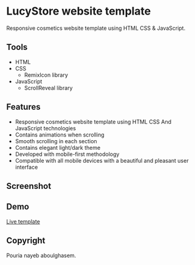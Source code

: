 # LucyStore website template

Responsive cosmetics website template using HTML CSS & JavaScript.

## Tools

- HTML
- CSS
  - RemixIcon library
- JavaScript
  - ScrollReveal library

## Features

- Responsive cosmetics website template using HTML CSS And JavaScript technologies
- Contains animations when scrolling
- Smooth scrolling in each section
- Contains elegant light/dark theme
- Developed with mobile-first methodology
- Compatible with all mobile devices with a beautiful and pleasant user interface

## Screenshot

## Demo

[Live template](https://)

## Copyright

Pouria nayeb aboulghasem.